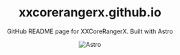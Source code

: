 <h1 align="center">
   xxcorerangerx.github.io
</h1>

<p align="center">
    GitHub README page for XXCoreRangerX. Built with Astro
</p>

<p align="center">
    <img src="https://img.shields.io/badge/astro-%232C2052.svg?style=for-the-badge&logo=astro&logoColor=white" alt="Astro">
</p>